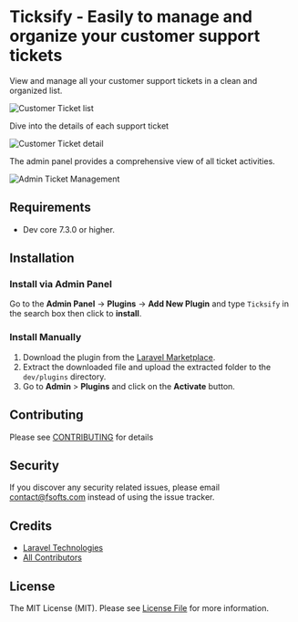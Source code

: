 # Ticksify - Easily to manage and organize your customer support tickets

View and manage all your customer support tickets in a clean and organized list.

![Customer Ticket list](./art/screenshot-1.png)

Dive into the details of each support ticket

![Customer Ticket detail](./art/screenshot-2.png)

The admin panel provides a comprehensive view of all ticket activities.

![Admin Ticket Management](./art/screenshot-3.png)

## Requirements

- Dev core 7.3.0 or higher.

## Installation

### Install via Admin Panel

Go to the **Admin Panel** -> **Plugins** -> **Add New Plugin** and type `Ticksify` in the search box then click to **install**.

### Install Manually

1. Download the plugin from
   the [Laravel Marketplace](https://marketplace.fsofts.com/products/dev/ticksify).
2. Extract the downloaded file and upload the extracted folder to the `dev/plugins` directory.
3. Go to **Admin** > **Plugins** and click on the **Activate** button.

## Contributing

Please see [CONTRIBUTING](CONTRIBUTING.md) for details

## Security

If you discover any security related issues, please email contact@fsofts.com instead of using the issue tracker.

## Credits

- [Laravel Technologies](https://github.com/vswb)
- [All Contributors](../../contributors)

## License

The MIT License (MIT). Please see [License File](LICENSE) for more information.
